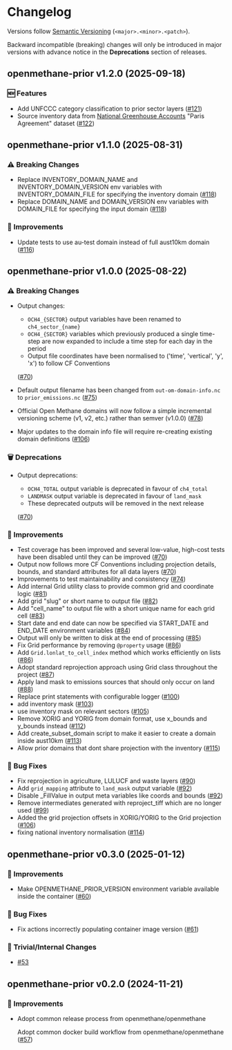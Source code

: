 # Changelog

Versions follow [Semantic Versioning](https://semver.org/) (`<major>.<minor>.<patch>`).

Backward incompatible (breaking) changes will only be introduced in major versions
with advance notice in the **Deprecations** section of releases.


<!--
You should *NOT* be adding new changelog entries to this file, this
file is managed by towncrier. See changelog/README.md.

You *may* edit previous changelogs to fix problems like typo corrections or such.
To add a new changelog entry, please see
https://pip.pypa.io/en/latest/development/contributing/#news-entries,
noting that we use the `changelog` directory instead of news, md instead
of rst and use slightly different categories.
-->

<!-- towncrier release notes start -->

## openmethane-prior v1.2.0 (2025-09-18)

### 🆕 Features

- Add UNFCCC category classification to prior sector layers ([#121](https://github.com/openmethane/openmethane-prior/pulls/121))
- Source inventory data from [National Greenhouse Accounts](https://greenhouseaccounts.climatechange.gov.au/) "Paris Agreement" dataset ([#122](https://github.com/openmethane/openmethane-prior/pulls/122))


## openmethane-prior v1.1.0 (2025-08-31)

### ⚠️ Breaking Changes

- Replace INVENTORY_DOMAIN_NAME and INVENTORY_DOMAIN_VERSION env variables with INVENTORY_DOMAIN_FILE for specifying the inventory domain ([#118](https://github.com/openmethane/openmethane-prior/pulls/118))
- Replace DOMAIN_NAME and DOMAIN_VERSION env variables with DOMAIN_FILE for specifying the input domain ([#118](https://github.com/openmethane/openmethane-prior/pulls/118))

### 🎉 Improvements

- Update tests to use au-test domain instead of full aust10km domain ([#116](https://github.com/openmethane/openmethane-prior/pulls/116))


## openmethane-prior v1.0.0 (2025-08-22)

### ⚠️ Breaking Changes

- Output changes:
  - `OCH4_{SECTOR}` output variables have been renamed to `ch4_sector_{name}`
  - `OCH4_{SECTOR}` variables which previously produced a single time-step are
    now expanded to include a time step for each day in the period
  - Output file coordinates have been normalised to ('time', 'vertical', 'y', 'x')
    to follow CF Conventions

  ([#70](https://github.com/openmethane/openmethane-prior/pulls/70))
- Default output filename has been changed from `out-om-domain-info.nc` to
  `prior_emissions.nc` ([#75](https://github.com/openmethane/openmethane-prior/pulls/75))
- Official Open Methane domains will now follow a simple incremental versioning
  scheme (v1, v2, etc.) rather than semver (v1.0.0) ([#78](https://github.com/openmethane/openmethane-prior/pulls/78))
- Major updates to the domain info file will require re-creating existing domain definitions ([#106](https://github.com/openmethane/openmethane-prior/pulls/106))

### 🗑️ Deprecations

- Output deprecations:
  - `OCH4_TOTAL` output variable is deprecated in favour of `ch4_total`
  - `LANDMASK` output variable is deprecated in favour of `land_mask`
  - These deprecated outputs will be removed in the next release

  ([#70](https://github.com/openmethane/openmethane-prior/pulls/70))

### 🎉 Improvements

- Test coverage has been improved and several low-value, high-cost tests have
  been disabled until they can be improved ([#70](https://github.com/openmethane/openmethane-prior/pulls/70))
- Output now follows more CF Conventions including projection details, bounds,
  and standard attributes for all data layers ([#70](https://github.com/openmethane/openmethane-prior/pulls/70))
- Improvements to test maintainability and consistency ([#74](https://github.com/openmethane/openmethane-prior/pulls/74))
- Add internal Grid utility class to provide common grid and coordinate logic ([#81](https://github.com/openmethane/openmethane-prior/pulls/81))
- Add grid "slug" or short name to output file ([#82](https://github.com/openmethane/openmethane-prior/pulls/82))
- Add "cell_name" to output file with a short unique name for each grid cell ([#83](https://github.com/openmethane/openmethane-prior/pulls/83))
- Start date and end date can now be specified via START_DATE and END_DATE environment variables ([#84](https://github.com/openmethane/openmethane-prior/pulls/84))
- Output will only be written to disk at the end of processing ([#85](https://github.com/openmethane/openmethane-prior/pulls/85))
- Fix Grid performance by removing `@property` usage ([#86](https://github.com/openmethane/openmethane-prior/pulls/86))
- Add `Grid.lonlat_to_cell_index` method which works efficiently on lists ([#86](https://github.com/openmethane/openmethane-prior/pulls/86))
- Adopt standard reprojection approach using Grid class throughout the project ([#87](https://github.com/openmethane/openmethane-prior/pulls/87))
- Apply land mask to emissions sources that should only occur on land ([#88](https://github.com/openmethane/openmethane-prior/pulls/88))
- Replace print statements with configurable logger ([#100](https://github.com/openmethane/openmethane-prior/pulls/100))
- add inventory mask ([#103](https://github.com/openmethane/openmethane-prior/pulls/103))
- use inventory mask on relevant sectors ([#105](https://github.com/openmethane/openmethane-prior/pulls/105))
- Remove XORIG and YORIG from domain format, use x_bounds and y_bounds instead ([#112](https://github.com/openmethane/openmethane-prior/pulls/112))
- Add create_subset_domain script to make it easier to create a domain inside aust10km ([#113](https://github.com/openmethane/openmethane-prior/pulls/113))
- Allow prior domains that dont share projection with the inventory ([#115](https://github.com/openmethane/openmethane-prior/pulls/115))

### 🐛 Bug Fixes

- Fix reprojection in agriculture, LULUCF and waste layers ([#90](https://github.com/openmethane/openmethane-prior/pulls/90))
- Add `grid_mapping` attribute to `land_mask` output variable ([#92](https://github.com/openmethane/openmethane-prior/pulls/92))
- Disable _FillValue in output meta variables like coords and bounds ([#92](https://github.com/openmethane/openmethane-prior/pulls/92))
- Remove intermediates generated with reproject_tiff which are no longer used ([#99](https://github.com/openmethane/openmethane-prior/pulls/99))
- Added the grid projection offsets in XORIG/YORIG to the Grid projection ([#106](https://github.com/openmethane/openmethane-prior/pulls/106))
- fixing national inventory normalisation ([#114](https://github.com/openmethane/openmethane-prior/pulls/114))


## openmethane-prior v0.3.0 (2025-01-12)

### 🎉 Improvements

- Make OPENMETHANE_PRIOR_VERSION environment variable available inside the container ([#60](https://github.com/openmethane/openmethane-prior/pulls/60))

### 🐛 Bug Fixes

- Fix actions incorrectly populating container image version ([#61](https://github.com/openmethane/openmethane-prior/pulls/61))

### 🔧 Trivial/Internal Changes

- [#53](https://github.com/openmethane/openmethane-prior/pulls/53)


## openmethane-prior v0.2.0 (2024-11-21)

### 🎉 Improvements

- Adopt common release process from openmethane/openmethane

  Adopt common docker build workflow from openmethane/openmethane ([#57](https://github.com/openmethane/openmethane-prior/pulls/57))
